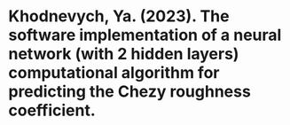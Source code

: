 # Khodnevych, Ya. (2023). The software implementation of a neural network (with 2 hidden layers) computational algorithm for predicting the Chezy roughness coefficient. 
